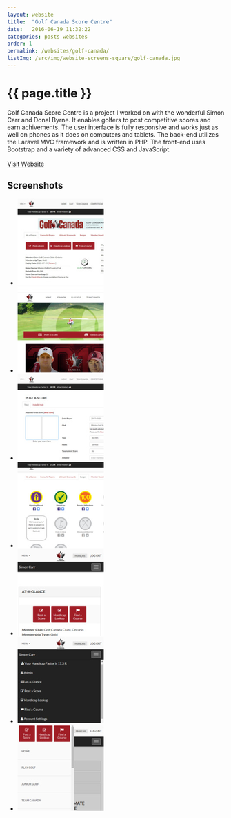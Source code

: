 ```yaml
---
layout: website
title:  "Golf Canada Score Centre"
date:   2016-06-19 11:32:22
categories: posts websites
order: 1
permalink: /websites/golf-canada/
listImg: /src/img/website-screens-square/golf-canada.jpg
---
```

<h1>{{ page.title }}</h1>
<p>
  Golf Canada Score Centre is a project I worked on with the wonderful Simon Carr and Donal Byrne. It enables golfers to post competitive scores and earn achivements. The user interface is fully responsive and works just as well on phones as it does on computers and tablets. The back-end utilizes the Laravel MVC framework and is written in PHP. The front-end uses Bootstrap and a variety of advanced CSS and JavaScript.<br>
  <br>
  <a href="http://golfcanada.ca/" target="_blank">Visit Website</a>
</p>

<h2>Screenshots</h2>
<ul class="photo-gallery">
  <li>
    <a href="">
      <img src="/src/img/website-screens-square/golf-canada.jpg">
    </a>
  </li>
  <li>
    <a href="">
      <img src="/src/img/website-screens-square/golf-canada-home.jpg">
    </a>
  </li>
  <li>
    <a href="">
      <img src="/src/img/website-screens-square/golf-canada-score.jpg">
    </a>
  </li>
  <li>
    <a href="">
      <img src="/src/img/website-screens-square/golf-canada-badges.jpg">
    </a>
  </li>
  <li>
    <a href="">
      <img src="/src/img/website-screens-square/golf-canada-mobile.jpg">
    </a>
  </li>
  <li>
    <a href="">
      <img src="/src/img/website-screens-square/golf-canada-mobile2.jpg">
    </a>
  </li>
  <li>
    <a href="">
      <img src="/src/img/website-screens-square/golf-canada-mobile3.jpg">
    </a>
  </li>
</ul>